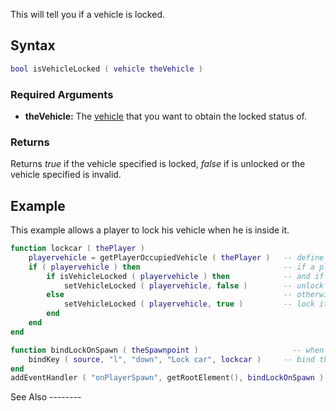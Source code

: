 This will tell you if a vehicle is locked.

Syntax
------

``` lua
bool isVehicleLocked ( vehicle theVehicle )
```

### Required Arguments

-   **theVehicle:** The [vehicle](/vehicle.md "wikilink") that you want to obtain the locked status of.

### Returns

Returns *true* if the vehicle specified is locked, *false* if is unlocked or the vehicle specified is invalid.

Example
-------

<section name="Server" class="server" show="true">
This example allows a player to lock his vehicle when he is inside it.

``` lua
function lockcar ( thePlayer )
    playervehicle = getPlayerOccupiedVehicle ( thePlayer )   -- define 'playervehicle' as the vehicle the player is in
    if ( playervehicle ) then                                -- if a player is in a vehicle
        if isVehicleLocked ( playervehicle ) then            -- and if the vehicle is already locked
            setVehicleLocked ( playervehicle, false )        -- unlock it
        else                                                 -- otherwise (if it isn't locked) 
            setVehicleLocked ( playervehicle, true )         -- lock it
        end
    end
end

function bindLockOnSpawn ( theSpawnpoint )                     -- when a player spawns
    bindKey ( source, "l", "down", "Lock car", lockcar )     -- bind the 'l' key to the 'lockcar' function
end
addEventHandler ( "onPlayerSpawn", getRootElement(), bindLockOnSpawn )     -- add an event handler for onPlayerSpawn
```

</section>
See Also
--------
